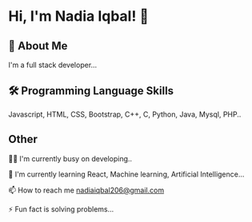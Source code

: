 # Hi, I'm Nadia Iqbal! 👋


## 🚀 About Me
I'm a full stack developer...


## 🛠 Programming Language Skills
Javascript, HTML, CSS, Bootstrap, C++, C, Python, Java, Mysql, PHP..


## Other 
👩‍💻 I'm currently busy on developing..

🧠 I'm currently learning React, Machine learning, Artificial Intelligence...

📫 How to reach me nadiaiqbal206@gmail.com

⚡️ Fun fact is solving problems...
